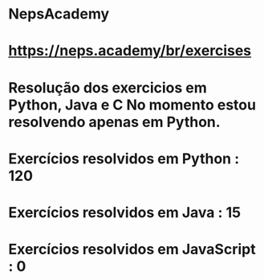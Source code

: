 # NepsAcademy
# https://neps.academy/br/exercises 
# Resolução dos exercicios em Python, Java e C No momento estou resolvendo apenas em Python.
# Exercícios resolvidos em Python : 120
# Exercícios resolvidos em Java : 15
# Exercícios resolvidos em JavaScript : 0
